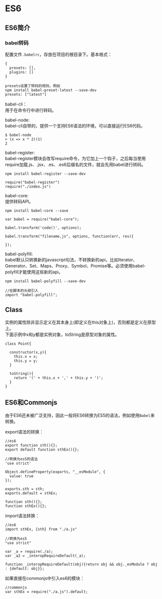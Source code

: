 # ES6
## ES6简介
### babel转码
配置文件`.babelrc`，存放在项目的根目录下。基本格式：  
```
{
  presets: [],
  plugins: []
}

presets设置了转码的规则，例如
npm install babel-preset-latest --save-dev
presets: ["latest"]
```

babel-cli：  
用于在命令行中进行转码。

babel-node:  
babel-cli自带的，提供一个支持ES6语法的环境，可以直接运行ES6代码。  
```
$ babel-node
> (x => x * 2)(1)
2
```

babel-register:  
babel-register模块会改写require命令，为它加上一个钩子，之后每当使用require加载.js、.jsx、.es、.es6后缀名的文件，就会先用babel进行转码。  
```
npm install babel-register --save-dev

require("babel-register")
require("./index.js")
```

babel-core:  
提供转码API。  
```
npm install babel-core --save

var babel = require("babel-core");

babel.transform('code()', options);

babel.transform("filename,js", options, function(err, res){

});
```

babel-polyfill:  
babel默认只转换新的javascript句法，不转换新的api，比如Iterator、Generator、Set、Maps、Proxy、Symbol、Promise等。必须使用babel-polyfill才能使用这些新的api。  
```
npm install babel-polyfill --save-dev

//在脚本的头部引入
import "babel-polyfill";
```


## Class
实例的属性除非显示定义在其本身上(即定义在this对象上)，否则都是定义在原型上。  
下面示例中x和y都是实例对象，toString是原型对象的属性。  
```
class Point{
  
  constructor(x,y){
    this.x = x;
    this.y = y;
  }

  toString(){
    return '(' + this.x + ',' + this.y + ')';
  }
}
```

## ES6和Commonjs
由于ES6还未被广泛支持，因此一般将ES6转换为ES5的语法，例如使用`Babel`来转换。  

export语法的转换：  
```
//es6
export function sth(){};
export default function sthEx(){};

//转换为es5的语法
'use strict'

Object.defineProperty(exports, "__esModule", {
  value: true
});

exports.sth = sth;
exports.default = sthEx;

function sth(){};
function sthEx(){};

```

import语法转换：  
```
//es6
import sthEx, {sth} from "./a.js"

//转换为es5
"use strict"

var _a = require(./a);
var _a2 = _interopRequireDefault(_a);

function _interopRequireDefault(obj){return obj && obj._esModule ? obj : {default: obj}};

```

如果直接在commonjs中引入es6的模块：  
```
//commonjs
var sthEx = require("./a.js").default;

```



